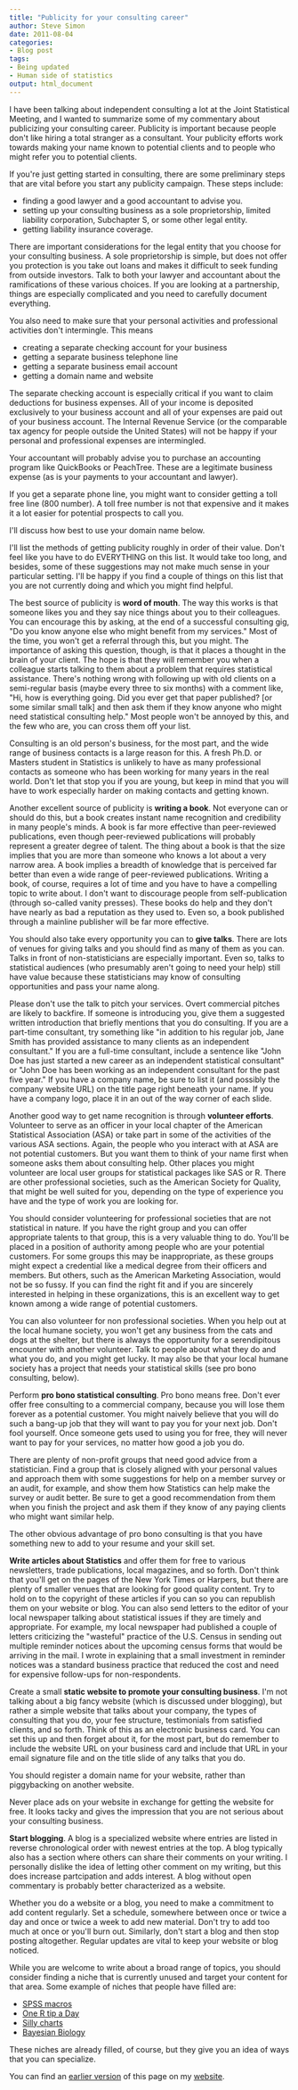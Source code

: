 ```yaml
---
title: "Publicity for your consulting career"
author: Steve Simon
date: 2011-08-04
categories:
- Blog post
tags:
- Being updated
- Human side of statistics
output: html_document
---
```


I have been talking about independent consulting a lot at the Joint Statistical Meeting, and I wanted to summarize some of my commentary about publicizing your consulting career. Publicity is important because people don't like hiring a total stranger as a consultant. Your publicity efforts work towards making your name known to potential clients and to people who might refer you to potential clients.

<!---more--->

If you're just getting started in consulting, there are some preliminary steps that are vital before you start any publicity campaign. These steps include:

+ finding a good lawyer and a good accountant to advise you.
+ setting up your consulting business as a sole proprietorship, limited liability corporation, Subchapter S, or some other legal entity.
+ getting liability insurance coverage.

There are important considerations for the legal entity that you choose for your consulting business. A sole proprietorship is simple, but does not offer you protection is you take out loans and makes it difficult to seek funding from outside investors. Talk to both your lawyer and accountant about the ramifications of these various choices. If you are looking at a partnership, things are especially complicated and you need to carefully document everything.

You also need to make sure that your personal activities and professional activities don't intermingle. This means

+ creating a separate checking account for your business
+ getting a separate business telephone line
+ getting a separate business email account
+ getting a domain name and website

The separate checking account is especially critical if you want to claim deductions for business expenses. All of your income is deposited exclusively to your business account and all of your expenses are paid out of your business account. The Internal Revenue Service (or the comparable tax agency for people outside the United States) will not be happy if your personal and professional expenses are intermingled.

Your accountant will probably advise you to purchase an accounting program like QuickBooks or PeachTree. These are a legitimate business expense (as is your payments to your accountant and lawyer).

If you get a separate phone line, you might want to consider getting a toll free line (800 number). A toll free number is not that expensive and it makes it a lot easier for potential prospects to call you.

I'll discuss how best to use your domain name below.

I'll list the methods of getting publicity roughly in order of their value. Don't feel like you have to do EVERYTHING on this list. It would take too long, and besides, some of these suggestions may not make much sense in your particular setting. I'll be happy if you find a couple of things on this list that you are not currently doing and which you might find helpful.

The best source of publicity is **word of mouth**. The way this works is that someone likes you and they say nice things about you to their colleagues. You can encourage this by asking, at the end of a successful consulting gig, "Do you know anyone else who might benefit from my services." Most of the time, you won't get a referral through this, but you might. The importance of asking this question, though, is that it places a thought in the brain of your client. The hope is that they will remember you when a colleague starts talking to them about a problem that requires statistical assistance. There's nothing wrong with following up with old clients on a semi-regular basis (maybe every three to six months) with a comment like, "Hi, how is everything going. Did you ever get that paper published? [or some similar small talk] and then ask them if they know anyone who might need statistical consulting help." Most people won't be annoyed by this, and the few who are, you can cross them off your list.

Consulting is an old person's business, for the most part, and the wide range of business contacts is a large reason for this. A fresh Ph.D. or Masters student in Statistics is unlikely to have as many professional contacts as someone who has been working for many years in the real world. Don't let that stop you if you are young, but keep in mind that you will have to work especially harder on making contacts and getting known.

Another excellent source of publicity is **writing a book**. Not everyone can or should do this, but a book creates instant name recognition and credibility in many people's minds. A book is far more effective than peer-reviewed publications, even though peer-reviewed publications will probably represent a greater degree of talent. The thing about a book is that the size implies that you are more than someone who knows a lot about a very narrow area. A book implies a breadth of knowledge that is perceived far better than even a wide range of peer-reviewed publications. Writing a book, of course, requires a lot of time and you have to have a compelling topic to write about. I don't want to discourage people from self-publication (through so-called vanity presses). These books do help and they don't have nearly as bad a reputation as they used to. Even so, a book published through a mainline publisher will be far more effective.

You should also take every opportunity you can to **give talks**. There are lots of venues for giving talks and you should find as many of them as you can. Talks in front of non-statisticians are especially important. Even so, talks to statistical audiences (who presumably aren't going to need your help) still have value because these statisticians may know of consulting opportunities and pass your name along.

Please don't use the talk to pitch your services. Overt commercial pitches are likely to backfire. If someone is introducing you, give them a suggested written introduction that briefly mentions that you do consulting. If you are a part-time consultant, try something like "in addition to his regular job, Jane Smith has provided assistance to many clients as an independent consultant." If you are a full-time consultant, include a sentence like "John Doe has just started a new career as an independent statistical consultant" or "John Doe has been working as an independent consultant for the past five year." If you have a company name, be sure to list it (and possibly the company website URL) on the title page right beneath your name. If you have a company logo, place it in an out of the way corner of each slide.

Another good way to get name recognition is through **volunteer efforts**. Volunteer to serve as an officer in your local chapter of the American Statistical Association (ASA) or take part in some of the activities of the various ASA sections. Again, the people who you interact with at ASA are not potential customers. But you want them to think of your name first when someone asks them about consulting help. Other places you might volunteer are local user groups for statistical packages like SAS or R. There are other professional societies, such as the American Society for Quality, that might be well suited for you, depending on the type of experience you have and the type of work you are looking for.

You should consider volunteering for professional societies that are not statistical in nature. If you have the right group and you can offer appropriate talents to that group, this is a very valuable thing to do. You'll be placed in a position of authority among people who are your potential customers. For some groups this may be inappropriate, as these groups might expect a credential like a medical degree from their officers and members. But others, such as the American Marketing Association, would not be so fussy. If you can find the right fit and if you are sincerely interested in helping in these organizations, this is an excellent way to get known among a wide range of potential customers.

You can also volunteer for non professional societies. When you help out at the local humane society, you won't get any business from the cats and dogs at the shelter, but there is always the opportunity for a serendipitous encounter with another volunteer. Talk to people about what they do and what you do, and you might get lucky. It may also be that your local humane society has a project that needs your statistical skills (see pro bono consulting, below).

Perform **pro bono statistical consulting**. Pro bono means free. Don't ever offer free consulting to a commercial company, because you will lose them forever as a potential customer. You might naively believe that you will do such a bang-up job that they will want to pay you for your next job. Don't fool yourself. Once someone gets used to using you for free, they will never want to pay for your services, no matter how good a job you do.

There are plenty of non-profit groups that need good advice from a statistician. Find a group that is closely aligned with your personal values and approach them with some suggestions for help on a member survey or an audit, for example, and show them how Statistics can help make the survey or audit better. Be sure to get a good recommendation from them when you finish the project and ask them if they know of any paying clients who might want similar help.

The other obvious advantage of pro bono consulting is that you have something new to add to your resume and your skill set.

**Write articles about Statistics** and offer them for free to various newsletters, trade publications, local magazines, and so forth. Don't think that you'll get on the pages of the New York Times or Harpers, but there are plenty of smaller venues that are looking for good quality content. Try to hold on to the copyright of these articles if you can so you can republish them on your website or blog. You can also send letters to the editor of your local newspaper talking about statistical issues if they are timely and appropriate. For example, my local newspaper had published a couple of letters criticizing the "wasteful" practice of the U.S. Census in sending out multiple reminder notices about the upcoming census forms that would be arriving in the mail. I wrote in explaining that a small investment in reminder notices was a standard business practice that reduced the cost and need for expensive follow-ups for non-respondents.

Create a small **static website to promote your consulting business**. I'm not talking about a big fancy website (which is discussed under blogging), but rather a simple website that talks about your company, the types of consulting that you do, your fee structure, testimonials from satisfied clients, and so forth. Think of this as an electronic business card. You can set this up and then forget about it, for the most part, but do remember to include the website URL on your business card and include that URL in your email signature file and on the title slide of any talks that you do.

You should register a domain name for your website, rather than piggybacking on another website.

Never place ads on your website in exchange for getting the website for free. It looks tacky and gives the impression that you are not serious about your consulting business.

**Start blogging**. A blog is a specialized website where entries are listed in reverse chronological order with newest entries at the top. A blog typically also has a section where others can share their comments on your writing. I personally dislike the idea of letting other comment on my writing, but this does increase partcipation and adds interest. A blog without open commentary is probably better characterized as a website.

Whether you do a website or a blog, you need to make a commitment to add content regularly. Set a schedule, somewhere between once or twice a day and once or twice a week to add new material. Don't try to add too much at once or you'll burn out. Similarly, don't start a blog and then stop posting altogether. Regular updates are vital to keep your website or blog noticed.

While you are welcome to write about a broad range of topics, you should consider finding a niche that is currently unused and target your content for that area. Some example of niches that people have filled are:

+ [SPSS macros][sps1]
+ [One R tip a Day][one1]
+ [Silly charts][sil1]
+ [Bayesian Biology][bay1]

These niches are already filled, of course, but they give you an idea of ways that you can specialize.

You can find an [earlier version][sim1] of this page on my [website][sim2].

[sim1]: http://www.pmean.com/11/Publicity.html
[sim2]: http://www.pmean.com

[bay1]: http://twitter.com/#!/CjBayesian
[one1]: http://onertipaday.blogspot.com/
[sil1]: http://ilovecharts.tumblr.com/BenGreenman
[sps1]: http://www.spsstools.net/
